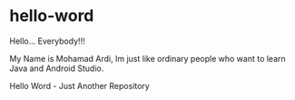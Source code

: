 # hello-word

Hello... Everybody!!!

My Name is Mohamad Ardi, Im just like ordinary people who want to learn Java and Android Studio.

Hello Word - Just Another Repository 
